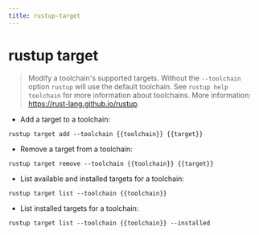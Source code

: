 ```yaml
---
title: rustup-target
---
```

# rustup target

> Modify a toolchain's supported targets.
> Without the `--toolchain` option `rustup` will use the default toolchain. See `rustup help toolchain` for more information about toolchains.
> More information: <https://rust-lang.github.io/rustup>.

- Add a target to a toolchain:

`rustup target add --toolchain {{toolchain}} {{target}}`

- Remove a target from a toolchain:

`rustup target remove --toolchain {{toolchain}} {{target}}`

- List available and installed targets for a toolchain:

`rustup target list --toolchain {{toolchain}}`

- List installed targets for a toolchain:

`rustup target list --toolchain {{toolchain}} --installed`
